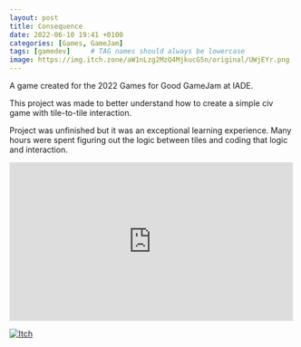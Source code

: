 ```yaml
---
layout: post
title: Consequence
date: 2022-06-10 19:41 +0100
categories: [Games, GameJam]
tags: [gamedev]     # TAG names should always be lowercase
image: https://img.itch.zone/aW1nLzg2MzQ4MjkucG5n/original/UWjEYr.png
---
```

A game created for the 2022 Games for Good  GameJam at IADE. 

This project was made to better understand how to create a simple civ game with tile-to-tile interaction.  

Project was unfinished but it was an exceptional learning experience. Many hours were spent figuring out the logic between tiles and coding that logic and interaction.

<iframe
    height="280"
	width="500"
    src="https://youtu.be/ltCeqJnJ9Z8?si=ZqgdOOVlsK3BdUEc"
    frameborder="0"
    allow="autoplay; encrypted-media"
    allowfullscreen
>
</iframe>

[![Itch](https://www.google.com/s2/favicons?domain=https://itch.io&sz=64)](https://bahble.itch.io/consequence)
